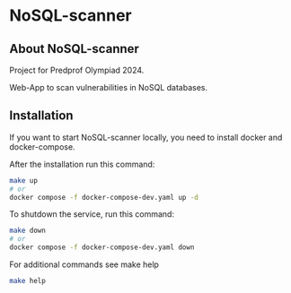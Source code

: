 # NoSQL-scanner


## About NoSQL-scanner

Project for Predprof Olympiad 2024. 

Web-App to scan vulnerabilities in NoSQL databases.



## Installation

If you want to start NoSQL-scanner locally, you need to install docker and docker-compose.

After the installation run this command:

```bash
make up
# or
docker compose -f docker-compose-dev.yaml up -d
```

To shutdown the service, run this command:

```bash
make down
# or
docker compose -f docker-compose-dev.yaml down
```

For additional commands see make help

```bash
make help
```
